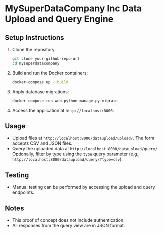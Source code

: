 # MySuperDataCompany Inc Data Upload and Query Engine

## Setup Instructions

1. Clone the repository:

   ```bash
   git clone your-github-repo-url
   cd mysuperdatacompany
   ```

2. Build and run the Docker containers:

   ```bash
   docker-compose up --build
   ```

3. Apply database migrations:

   ```bash
   docker-compose run web python manage.py migrate
   ```

4. Access the application at `http://localhost:8000`.

## Usage

- Upload files at `http://localhost:8000/dataupload/upload/`. The form accepts CSV and JSON files.
- Query the uploaded data at `http://localhost:8000/dataupload/query/`. Optionally, filter by type using the `type` query parameter (e.g., `http://localhost:8000/dataupload/query/?type=csv`).

## Testing

- Manual testing can be performed by accessing the upload and query endpoints.

## Notes

- This proof of concept does not include authentication.
- All responses from the query view are in JSON format.
